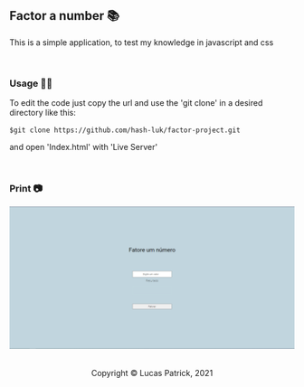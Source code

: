 ## Factor a number 📚

<p> This is a simple application, to test my knowledge in javascript and css </p>

<br/>

### Usage 👨‍💻
<p> To edit the code just copy the url and use the 'git clone' in a desired directory
like this:</p>

```
$git clone https://github.com/hash-luk/factor-project.git
```
<p> and open 'Index.html' with 'Live Server'</p>
<br>

### Print 📷

<img src="./src/imgs/Print.png">

<br>
<br>

<footer>
<p style="text-align:center">
Copyright © Lucas Patrick, 2021
</p>
</footer>



